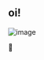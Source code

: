 ## oi!
![image](https://github.com/user-attachments/assets/5a26fddf-9025-4f64-9071-397be51ba9ec)

👋

<!--
**miguelCRF-17/miguelCRF-17** is a ✨ _special_ ✨ repository because its `README.md` (this file) appears on your GitHub profile.

Here are some ideas to get you started:

- 🔭 I’m currently working on ...
- 🌱 I’m currently learning ...
- 👯 I’m looking to collaborate on ...
- 🤔 I’m looking for help with ...
- 💬 Ask me about ...
- 📫 How to reach me: ...
- 😄 Pronouns: ...
- ⚡ Fun fact: ...
-->
